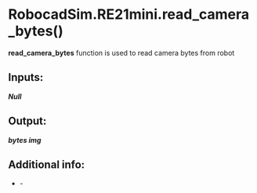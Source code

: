 <h1> RobocadSim.RE21mini.read_camera_bytes()  </h1>
  
<strong>read_camera_bytes</strong> function is used to read camera bytes from robot  
  
<h2><strong> Inputs: </strong></h2>  
<strong><em>Null</em></strong>
  
<h2><strong> Output: </strong></h2>
<strong><em>bytes img</em></strong> 

<h2><strong> Additional info: </strong></h2>
<ul>
<li>-</li>
</ul>
